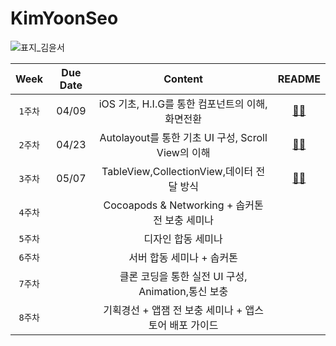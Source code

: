 # KimYoonSeo
![표지_김윤서](https://user-images.githubusercontent.com/60260284/113490312-2f3f0880-9504-11eb-8b42-a19b1ebf0ce4.png)

|Week|Due Date|Content|README|
:----------------------:|:--------------------:|:--------------------:|:----------------:|
|`1주차`|04/09|iOS 기초, H.I.G를 통한 컴포넌트의 이해, 화면전환| [📎📓](https://github.com/28th-BE-SOPT-iOS-Part/KimYoonSeo/blob/main/README/README_Week1.md)
|`2주차`|04/23|Autolayout를 통한 기초 UI 구성, Scroll View의 이해|[📎📓](https://github.com/28th-BE-SOPT-iOS-Part/KimYoonSeo/blob/main/README/README_Week2.md)
|`3주차`|05/07|TableView,CollectionView,데이터 전달 방식|[📎📓](https://github.com/28th-BE-SOPT-iOS-Part/KimYoonSeo/blob/main/README/README_Week3.md)
|`4주차`||Cocoapods & Networking + 솝커톤 전 보충 세미나
|`5주차`||디자인 합동 세미나
|`6주차`||서버 합동 세미나 + 솝커톤
|`7주차`||클론 코딩을 통한 실전 UI 구성, Animation,통신 보충
|`8주차`||기획경선 + 앱잼 전 보충 세미나 + 앱스토어 배포 가이드
